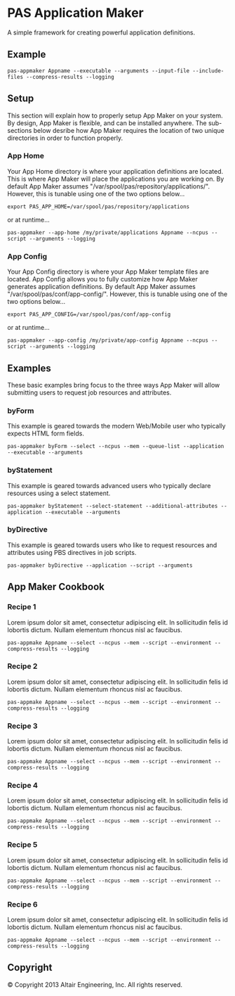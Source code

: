 # PAS Application Maker

A simple framework for creating powerful application definitions.

## Example

`pas-appmaker Appname --executable --arguments --input-file --include-files --compress-results --logging`

## Setup

This section will explain how to properly setup App Maker on your system. By design, App Maker is flexible, and can be installed anywhere.
The sub-sections below desribe how App Maker requires the location of two unique directories in order to function properly.

### App Home

Your App Home directory is where your application definitions are located. This is where App Maker will place the applications you are working on.
By default App Maker assumes "/var/spool/pas/repository/applications/". However, this is tunable using one of the two options below...

`export PAS_APP_HOME=/var/spool/pas/repository/applications`

or at runtime...

`pas-appmaker --app-home /my/private/applications Appname --ncpus --script --arguments --logging`

### App Config

Your App Config directory is where your App Maker template files are located. App Config allows you to fully customize how App Maker generates application definitions.
By default App Maker assumes "/var/spool/pas/conf/app-config/". However, this is tunable using one of the two options below...

`export PAS_APP_CONFIG=/var/spool/pas/conf/app-config`

or at runtime...

`pas-appmaker --app-config /my/private/app-config Appname --ncpus --script --arguments --logging`

## Examples

These basic examples bring focus to the three ways App Maker will allow submitting users to request job resources and attributes.

### byForm

This example is geared towards the modern Web/Mobile user who typically expects HTML form fields.

`pas-appmaker byForm --select --ncpus --mem --queue-list --application --executable --arguments`

### byStatement

This example is geared towards advanced users who typically declare resources using a select statement.

`pas-appmaker byStatement --select-statement --additional-attributes --application --executable --arguments`

### byDirective

This example is geared towards users who like to request resources and attributes using PBS directives in job scripts.

`pas-appmaker byDirective --application --script --arguments`

## App Maker Cookbook

### Recipe 1

Lorem ipsum dolor sit amet, consectetur adipiscing elit. In sollicitudin felis id lobortis dictum. Nullam elementum rhoncus nisl ac faucibus.

`pas-appmake Appname --select --ncpus --mem --script --environment --compress-results --logging`

### Recipe 2

Lorem ipsum dolor sit amet, consectetur adipiscing elit. In sollicitudin felis id lobortis dictum. Nullam elementum rhoncus nisl ac faucibus.

`pas-appmake Appname --select --ncpus --mem --script --environment --compress-results --logging`

### Recipe 3

Lorem ipsum dolor sit amet, consectetur adipiscing elit. In sollicitudin felis id lobortis dictum. Nullam elementum rhoncus nisl ac faucibus.

`pas-appmake Appname --select --ncpus --mem --script --environment --compress-results --logging`

### Recipe 4

Lorem ipsum dolor sit amet, consectetur adipiscing elit. In sollicitudin felis id lobortis dictum. Nullam elementum rhoncus nisl ac faucibus.

`pas-appmake Appname --select --ncpus --mem --script --environment --compress-results --logging`

### Recipe 5

Lorem ipsum dolor sit amet, consectetur adipiscing elit. In sollicitudin felis id lobortis dictum. Nullam elementum rhoncus nisl ac faucibus.

`pas-appmake Appname --select --ncpus --mem --script --environment --compress-results --logging`

### Recipe 6

Lorem ipsum dolor sit amet, consectetur adipiscing elit. In sollicitudin felis id lobortis dictum. Nullam elementum rhoncus nisl ac faucibus.

`pas-appmake Appname --select --ncpus --mem --script --environment --compress-results --logging`

## Copyright

© Copyright 2013 Altair Engineering, Inc. All rights reserved.